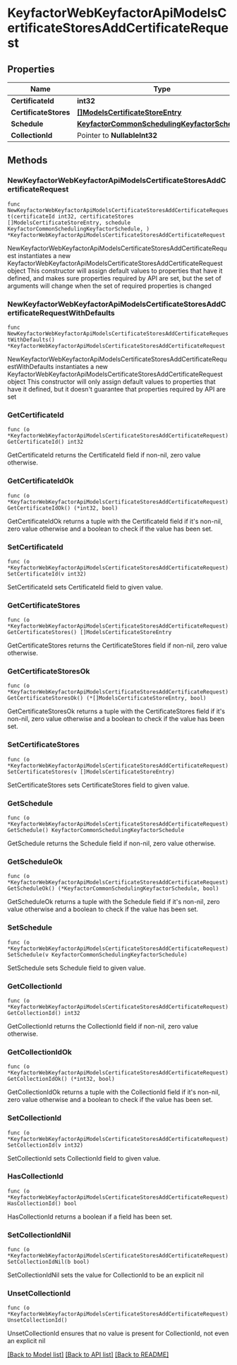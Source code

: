 # KeyfactorWebKeyfactorApiModelsCertificateStoresAddCertificateRequest

## Properties

Name | Type | Description | Notes
------------ | ------------- | ------------- | -------------
**CertificateId** | **int32** |  | 
**CertificateStores** | [**[]ModelsCertificateStoreEntry**](ModelsCertificateStoreEntry.md) |  | 
**Schedule** | [**KeyfactorCommonSchedulingKeyfactorSchedule**](KeyfactorCommonSchedulingKeyfactorSchedule.md) |  | 
**CollectionId** | Pointer to **NullableInt32** |  | [optional] 

## Methods

### NewKeyfactorWebKeyfactorApiModelsCertificateStoresAddCertificateRequest

`func NewKeyfactorWebKeyfactorApiModelsCertificateStoresAddCertificateRequest(certificateId int32, certificateStores []ModelsCertificateStoreEntry, schedule KeyfactorCommonSchedulingKeyfactorSchedule, ) *KeyfactorWebKeyfactorApiModelsCertificateStoresAddCertificateRequest`

NewKeyfactorWebKeyfactorApiModelsCertificateStoresAddCertificateRequest instantiates a new KeyfactorWebKeyfactorApiModelsCertificateStoresAddCertificateRequest object
This constructor will assign default values to properties that have it defined,
and makes sure properties required by API are set, but the set of arguments
will change when the set of required properties is changed

### NewKeyfactorWebKeyfactorApiModelsCertificateStoresAddCertificateRequestWithDefaults

`func NewKeyfactorWebKeyfactorApiModelsCertificateStoresAddCertificateRequestWithDefaults() *KeyfactorWebKeyfactorApiModelsCertificateStoresAddCertificateRequest`

NewKeyfactorWebKeyfactorApiModelsCertificateStoresAddCertificateRequestWithDefaults instantiates a new KeyfactorWebKeyfactorApiModelsCertificateStoresAddCertificateRequest object
This constructor will only assign default values to properties that have it defined,
but it doesn't guarantee that properties required by API are set

### GetCertificateId

`func (o *KeyfactorWebKeyfactorApiModelsCertificateStoresAddCertificateRequest) GetCertificateId() int32`

GetCertificateId returns the CertificateId field if non-nil, zero value otherwise.

### GetCertificateIdOk

`func (o *KeyfactorWebKeyfactorApiModelsCertificateStoresAddCertificateRequest) GetCertificateIdOk() (*int32, bool)`

GetCertificateIdOk returns a tuple with the CertificateId field if it's non-nil, zero value otherwise
and a boolean to check if the value has been set.

### SetCertificateId

`func (o *KeyfactorWebKeyfactorApiModelsCertificateStoresAddCertificateRequest) SetCertificateId(v int32)`

SetCertificateId sets CertificateId field to given value.


### GetCertificateStores

`func (o *KeyfactorWebKeyfactorApiModelsCertificateStoresAddCertificateRequest) GetCertificateStores() []ModelsCertificateStoreEntry`

GetCertificateStores returns the CertificateStores field if non-nil, zero value otherwise.

### GetCertificateStoresOk

`func (o *KeyfactorWebKeyfactorApiModelsCertificateStoresAddCertificateRequest) GetCertificateStoresOk() (*[]ModelsCertificateStoreEntry, bool)`

GetCertificateStoresOk returns a tuple with the CertificateStores field if it's non-nil, zero value otherwise
and a boolean to check if the value has been set.

### SetCertificateStores

`func (o *KeyfactorWebKeyfactorApiModelsCertificateStoresAddCertificateRequest) SetCertificateStores(v []ModelsCertificateStoreEntry)`

SetCertificateStores sets CertificateStores field to given value.


### GetSchedule

`func (o *KeyfactorWebKeyfactorApiModelsCertificateStoresAddCertificateRequest) GetSchedule() KeyfactorCommonSchedulingKeyfactorSchedule`

GetSchedule returns the Schedule field if non-nil, zero value otherwise.

### GetScheduleOk

`func (o *KeyfactorWebKeyfactorApiModelsCertificateStoresAddCertificateRequest) GetScheduleOk() (*KeyfactorCommonSchedulingKeyfactorSchedule, bool)`

GetScheduleOk returns a tuple with the Schedule field if it's non-nil, zero value otherwise
and a boolean to check if the value has been set.

### SetSchedule

`func (o *KeyfactorWebKeyfactorApiModelsCertificateStoresAddCertificateRequest) SetSchedule(v KeyfactorCommonSchedulingKeyfactorSchedule)`

SetSchedule sets Schedule field to given value.


### GetCollectionId

`func (o *KeyfactorWebKeyfactorApiModelsCertificateStoresAddCertificateRequest) GetCollectionId() int32`

GetCollectionId returns the CollectionId field if non-nil, zero value otherwise.

### GetCollectionIdOk

`func (o *KeyfactorWebKeyfactorApiModelsCertificateStoresAddCertificateRequest) GetCollectionIdOk() (*int32, bool)`

GetCollectionIdOk returns a tuple with the CollectionId field if it's non-nil, zero value otherwise
and a boolean to check if the value has been set.

### SetCollectionId

`func (o *KeyfactorWebKeyfactorApiModelsCertificateStoresAddCertificateRequest) SetCollectionId(v int32)`

SetCollectionId sets CollectionId field to given value.

### HasCollectionId

`func (o *KeyfactorWebKeyfactorApiModelsCertificateStoresAddCertificateRequest) HasCollectionId() bool`

HasCollectionId returns a boolean if a field has been set.

### SetCollectionIdNil

`func (o *KeyfactorWebKeyfactorApiModelsCertificateStoresAddCertificateRequest) SetCollectionIdNil(b bool)`

 SetCollectionIdNil sets the value for CollectionId to be an explicit nil

### UnsetCollectionId
`func (o *KeyfactorWebKeyfactorApiModelsCertificateStoresAddCertificateRequest) UnsetCollectionId()`

UnsetCollectionId ensures that no value is present for CollectionId, not even an explicit nil

[[Back to Model list]](../README.md#documentation-for-models) [[Back to API list]](../README.md#documentation-for-api-endpoints) [[Back to README]](../README.md)


